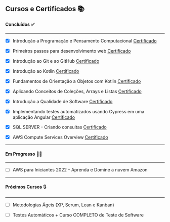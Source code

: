 ## Cursos e Certificados :books:

#### Concluídos :white_check_mark:

------

- [x] Introdução a Programação e Pensamento Computacional [Certificado](https://github.com/thauamoreira/Estudos-e-Certificados/blob/master/Certificados/Introdu%C3%A7%C3%A3o%20%C3%A0%20Programa%C3%A7%C3%A3o%20e%20Pensamento%20computacional.pdf)
- [x] Primeiros passos para desenvolvimento web [Certificado](https://github.com/thauamoreira/Estudos-e-Certificados/blob/master/Certificados/Primeiros%20passos%20para%20desenvolvimento%20web.pdf)
- [x] Introdução ao Git e ao GitHub [Certificado](https://github.com/thauamoreira/Estudos-e-Certificados/blob/master/Certificados/Introdu%C3%A7%C3%A3o%20ao%20Git%20e%20GitHub.pdf)

- [x] Introdução ao Kotlin [Certificado](https://github.com/thauamoreira/Estudos-e-Certificados/blob/master/Certificados/Introdu%C3%A7%C3%A3o%20ao%20Kotlin.pdf)
- [x] Fundamentos de Orientação a Objetos com Kotlin [Certificado](https://github.com/thauamoreira/Estudos-e-Certificados/blob/master/Certificados/Fundamentos%20de%20Orienta%C3%A7%C3%A3o%20a%20Objetos%20com%20Kotlin.pdf)
- [x] Aplicando Conceitos de Coleções, Arrays e Listas [Certificado](https://github.com/thauamoreira/Estudos-e-Certificados/blob/master/Certificados/Aplicando%20Conceitos%20de%20Cole%C3%A7%C3%B5es%20Arrays%20e%20Listas.pdf)
- [x] Introdução a Qualidade de Software [Certificado](https://github.com/thauamoreira/Estudos-e-Certificados/blob/master/Certificados/Introdu%C3%A7%C3%A3o%20a%20Qualidade%20de%20Software.pdf)
- [x] Implementando testes automatizados usando Cypress em uma aplicação Angular [Certificado](https://github.com/thauamoreira/Estudos-e-Certificados/blob/master/Certificados/Implementando%20testes%20automatizados%20usando%20Cypress%20em%20uma%20aplica%C3%A7%C3%A3o%20Angular%20.pdf)
- [x] SQL SERVER - Criando consultas [Certificado](https://github.com/thauamoreira/Estudos-e-Certificados/blob/master/Certificados/SQL%20Server%20-%20Criando%20suas%20primeiras%20consultas.pdf)

- [x] AWS Compute Services Overview [Certificado](https://github.com/thauamoreira/Estudos-e-Certificados/blob/master/Certificados/AWS%20Compute%20Services%20Overview.pdf)
  

------

#### Em Progresso 🧑‍💻

------

- [ ] AWS para Iniciantes 2022 - Aprenda e Domine a nuvem Amazon 
  

------

#### Próximos Cursos :arrows_clockwise:

------

- [ ] Metodologias Ágeis (XP, Scrum, Lean e Kanban) 

- [ ] Testes Automáticos + Curso COMPLETO de Teste de Software 
